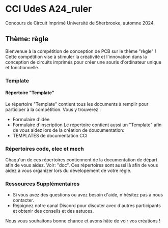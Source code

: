 # CCI UdeS A24_ruler
Concours de Circuit Imprimé Université de Sherbrooke, automne 2024.
## Thème: règle

Bienvenue à la compétition de conception de PCB sur le thème "règle" ! Cette compétition vise à stimuler la créativité et l'innovation dans la conception de circuits imprimés pour créer une souris d'ordinateur unique et fonctionnelle.

### Template

#### Répertoire "Template"
Le répertoire "Template" contient tous les documents à remplir pour participer à la compétition. Vous y trouverez :
- Formulaire d'idée 
- Formulaire d'inscription
Le répertoire contient aussi un "Template" afin de vous aidez lors de la création de doucumentation:
- TEMPLATES de documentation CCI

### Répertoires code, elec et mech
Chaqu'un de ces répertoires contiennent de la documentation de départ afin de vous aidez. Voir: "doc". Ces répertoires sont aussi là afin de vous aidez à vous organizer lors du dévelopement de votre règle.


### Ressources Supplémentaires

- Si vous avez des questions ou avez besoin d'aide, n'hésitez pas à nous contacter.
- Rejoignez notre canal Discord pour discuter avec d'autres participants et obtenir des conseils et des astuces.

Nous vous souhaitons bonne chance et avons hâte de voir vos créations !
